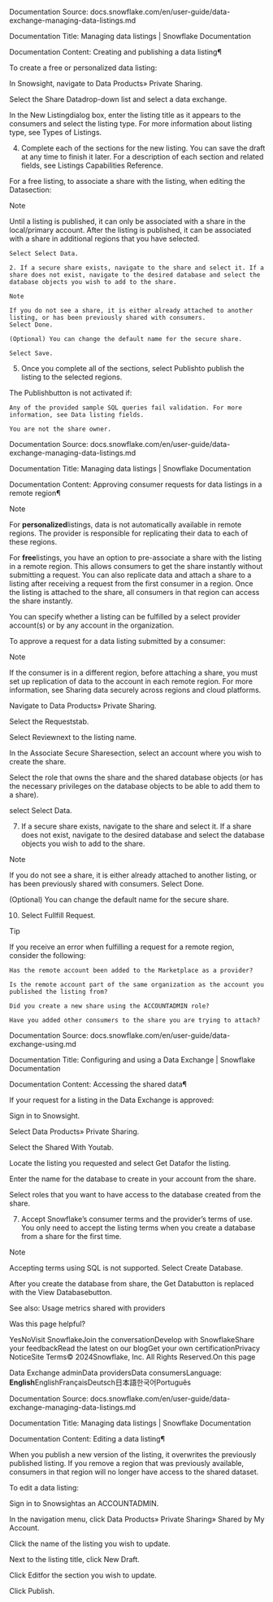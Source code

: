 Documentation Source:
docs.snowflake.com/en/user-guide/data-exchange-managing-data-listings.md

Documentation Title:
Managing data listings | Snowflake Documentation

Documentation Content:
Creating and publishing a data listing¶

To create a free or personalized data listing:

In Snowsight, navigate to Data Products» Private Sharing.

Select the Share Datadrop-down list and select a data exchange.

In the New Listingdialog box, enter the listing title as it appears to the consumers and select the listing type. For more information about listing type, see Types of Listings.

4. Complete each of the sections for the new listing. You can save the draft at any time to finish it later. For a description of each section and related fields, see Listings Capabilities Reference.

For a free listing, to associate a share with the listing, when editing the Datasection:

Note

Until a listing is published, it can only be associated with a share in the local/primary account. After the listing is published, it can be associated with a share in additional regions that you have selected.


	Select Select Data.
	
	2. If a secure share exists, navigate to the share and select it. If a share does not exist, navigate to the desired database and select the database objects you wish to add to the share.
	
	Note
	
	If you do not see a share, it is either already attached to another listing, or has been previously shared with consumers.
	Select Done.
	
	(Optional) You can change the default name for the secure share.
	
	Select Save.
5. Once you complete all of the sections, select Publishto publish the listing to the selected regions.

The Publishbutton is not activated if:


	Any of the provided sample SQL queries fail validation. For more information, see Data listing fields.
	
	You are not the share owner.



Documentation Source:
docs.snowflake.com/en/user-guide/data-exchange-managing-data-listings.md

Documentation Title:
Managing data listings | Snowflake Documentation

Documentation Content:
Approving consumer requests for data listings in a remote region¶

Note

For **personalized**listings, data is not automatically available in remote regions. The provider is responsible for replicating their data to each of these regions.

For **free**listings, you have an option to pre-associate a share with the listing in a remote region. This allows consumers to get the share instantly without submitting a request. You can also replicate data and attach a share to a listing after receiving a request from the first consumer in a region. Once the listing is attached to the share, all consumers in that region can access the share instantly.

You can specify whether a listing can be fulfilled by a select provider account(s) or by any account in the organization.

To approve a request for a data listing submitted by a consumer:

Note

If the consumer is in a different region, before attaching a share, you must set up replication of data to the account in each remote region. For more information, see Sharing data securely across regions and cloud platforms.

Navigate to Data Products» Private Sharing.

Select the Requeststab.

Select Reviewnext to the listing name.

In the Associate Secure Sharesection, select an account where you wish to create the share.

Select the role that owns the share and the shared database objects (or has the necessary privileges on the database objects to be able to add them to a share).

select Select Data.

7. If a secure share exists, navigate to the share and select it. If a share does not exist, navigate to the desired database and select the database objects you wish to add to the share.

Note

If you do not see a share, it is either already attached to another listing, or has been previously shared with consumers.
Select Done.

(Optional) You can change the default name for the secure share.

10. Select Fullfill Request.

Tip

If you receive an error when fulfilling a request for a remote region, consider the following:


	Has the remote account been added to the Marketplace as a provider?
	
	Is the remote account part of the same organization as the account you published the listing from?
	
	Did you create a new share using the ACCOUNTADMIN role?
	
	Have you added other consumers to the share you are trying to attach?



Documentation Source:
docs.snowflake.com/en/user-guide/data-exchange-using.md

Documentation Title:
Configuring and using a Data Exchange | Snowflake Documentation

Documentation Content:
Accessing the shared data¶

If your request for a listing in the Data Exchange is approved:

Sign in to Snowsight.

Select Data Products» Private Sharing.

Select the Shared With Youtab.

Locate the listing you requested and select Get Datafor the listing.

Enter the name for the database to create in your account from the share.

Select roles that you want to have access to the database created from the share.

7. Accept Snowflake’s consumer terms and the provider’s terms of use. You only need to accept the listing terms when you create a database from a share for the first time.

Note

Accepting terms using SQL is not supported.
Select Create Database.


After you create the database from share, the Get Databutton is replaced with the View Databasebutton.

See also: Usage metrics shared with providers

Was this page helpful?

YesNoVisit SnowflakeJoin the conversationDevelop with SnowflakeShare your feedbackRead the latest on our blogGet your own certificationPrivacy NoticeSite Terms© 2024Snowflake, Inc. All Rights Reserved.On this page

Data Exchange adminData providersData consumersLanguage: **English**EnglishFrançaisDeutsch日本語한국어Português



Documentation Source:
docs.snowflake.com/en/user-guide/data-exchange-managing-data-listings.md

Documentation Title:
Managing data listings | Snowflake Documentation

Documentation Content:
Editing a data listing¶

When you publish a new version of the listing, it overwrites the previously published listing. If you remove a region that was previously available, consumers in that region will no longer have access to the shared dataset.

To edit a data listing:

Sign in to Snowsightas an ACCOUNTADMIN.

In the navigation menu, click Data Products» Private Sharing» Shared by My Account.

Click the name of the listing you wish to update.

Next to the listing title, click New Draft.

Click Editfor the section you wish to update.

Click Publish.



